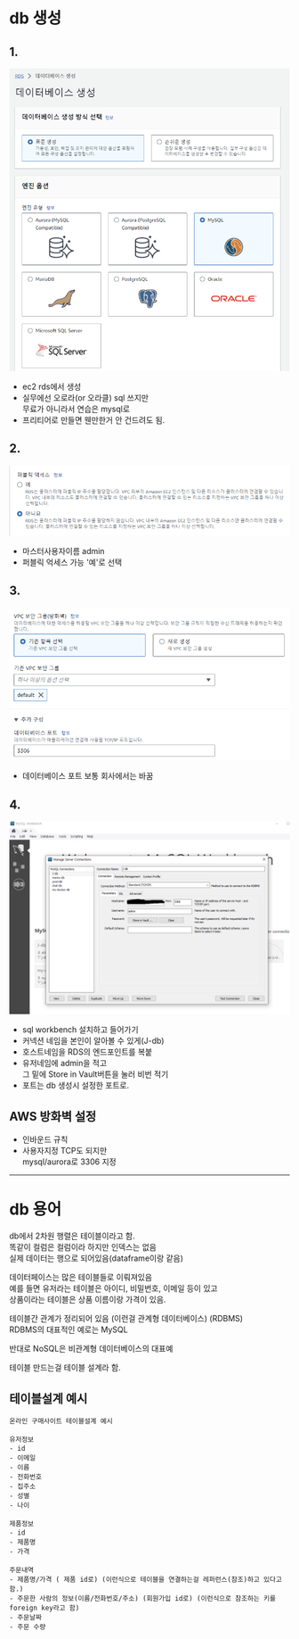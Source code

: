 # db 생성
## 1.
![db생성1](img/db생성1.png)
- ec2 rds에서 생성
- 실무에선 오로라(or 오라클) sql 쓰지만  
무료가 아니라서 연습은 mysql로
- 프리티어로 만들면 웬만한거 안 건드려도 됨.

## 2.
![db생성1](img/db생성2.png)
- 마스터사용자이름 admin
- 퍼블릭 억세스 가능 '예'로 선택

## 3.
![db생성1](img/db생성3.png)
- 데이터베이스 포트 보통 회사에서는 바꿈

## 4.
![db생성1](img/db생성4.png)
- sql workbench 설치하고 들어가기
- 커넥션 네임을 본인이 알아볼 수 있게(J-db)
- 호스트네임을 RDS의 엔드포인트를 복붙
- 유저네임에 admin을 적고  
그 밑에 Store in Vault버튼을 눌러 비번 적기
- 포트는 db 생성시 설정한 포트로.

## AWS 방화벽 설정
- 인바운드 규칙
- 사용자지정 TCP도 되지만  
mysql/aurora로 3306 지정
  
____________
# db 용어
db에서 2차원 행렬은 테이블이라고 함.  
똑같이 컬럼은 컬럼이라 하지만 인덱스는 없음  
실제 데이터는 행으로 되어있음(dataframe이랑 같음)  
  
데이터페이스는 많은 테이블들로 이뤄져있음  
예를 들면 유저라는 테이블은 아이디, 비밀번호, 이메일 등이 있고  
상품이라는 테이블은 상품 이름이랑 가격이 있음.  
  
테이블간 관계가 정리되어 있음 (이런걸 관계형 데이터베이스) (RDBMS)  
RDBMS의 대표적인 예로는 MySQL  
  
반대로 NoSQL은 비관계형 데이터베이스의 대표예  
  
테이블 만드는걸 테이블 설계라 함.

## 테이블설계 예시
```
온라인 구매사이트 테이블설계 예시

유저정보
- id
- 이메일
- 이름
- 전화번호
- 집주소
- 성별
- 나이

제품정보
- id
- 제품명
- 가격

주문내역
- 제품명/가격 ( 제품 id로) (이런식으로 테이블을 연결하는걸 레퍼런스(참조)하고 있다고 함.)
- 주문한 사람의 정보(이름/전화번호/주소) (회원가입 id로) (이런식으로 참조하는 키를 foreign key라고 함)
- 주문날짜
- 주문 수량
```
